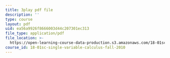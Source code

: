 ```yaml
---
title: 3play pdf file
description: ''
type: course
layout: pdf
uid: ea56a9926f8666003d44c207301ec313
file_type: application/pdf
file_location: >-
  https://open-learning-course-data-production.s3.amazonaws.com/18-01sc-single-variable-calculus-fall-2010/ea56a9926f8666003d44c207301ec313_G5BP8mTzkyk.pdf
course_id: 18-01sc-single-variable-calculus-fall-2010
---
```

